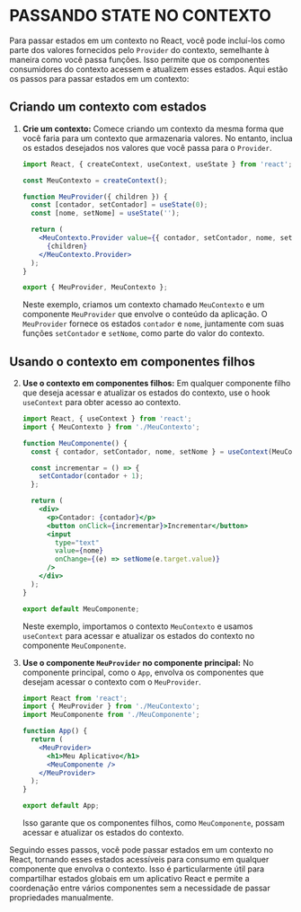 # PASSANDO STATE NO CONTEXTO
Para passar estados em um contexto no React, você pode incluí-los como parte dos valores fornecidos pelo `Provider` do contexto, semelhante à maneira como você passa funções. Isso permite que os componentes consumidores do contexto acessem e atualizem esses estados. Aqui estão os passos para passar estados em um contexto:

## Criando um contexto com estados
1. **Crie um contexto:** Comece criando um contexto da mesma forma que você faria para um contexto que armazenaria valores. No entanto, inclua os estados desejados nos valores que você passa para o `Provider`.

   ```jsx
   import React, { createContext, useContext, useState } from 'react';

   const MeuContexto = createContext();

   function MeuProvider({ children }) {
     const [contador, setContador] = useState(0);
     const [nome, setNome] = useState('');

     return (
       <MeuContexto.Provider value={{ contador, setContador, nome, setNome }}>
         {children}
       </MeuContexto.Provider>
     );
   }

   export { MeuProvider, MeuContexto };
   ```

   Neste exemplo, criamos um contexto chamado `MeuContexto` e um componente `MeuProvider` que envolve o conteúdo da aplicação. O `MeuProvider` fornece os estados `contador` e `nome`, juntamente com suas funções `setContador` e `setNome`, como parte do valor do contexto.

## Usando o contexto em componentes filhos
2. **Use o contexto em componentes filhos:** Em qualquer componente filho que deseja acessar e atualizar os estados do contexto, use o hook `useContext` para obter acesso ao contexto.

   ```jsx
   import React, { useContext } from 'react';
   import { MeuContexto } from './MeuContexto';

   function MeuComponente() {
     const { contador, setContador, nome, setNome } = useContext(MeuContexto);

     const incrementar = () => {
       setContador(contador + 1);
     };

     return (
       <div>
         <p>Contador: {contador}</p>
         <button onClick={incrementar}>Incrementar</button>
         <input
           type="text"
           value={nome}
           onChange={(e) => setNome(e.target.value)}
         />
       </div>
     );
   }

   export default MeuComponente;
   ```

   Neste exemplo, importamos o contexto `MeuContexto` e usamos `useContext` para acessar e atualizar os estados do contexto no componente `MeuComponente`.

3. **Use o componente `MeuProvider` no componente principal:** No componente principal, como o `App`, envolva os componentes que desejam acessar o contexto com o `MeuProvider`.

   ```jsx
   import React from 'react';
   import { MeuProvider } from './MeuContexto';
   import MeuComponente from './MeuComponente';

   function App() {
     return (
       <MeuProvider>
         <h1>Meu Aplicativo</h1>
         <MeuComponente />
       </MeuProvider>
     );
   }

   export default App;
   ```

   Isso garante que os componentes filhos, como `MeuComponente`, possam acessar e atualizar os estados do contexto.

Seguindo esses passos, você pode passar estados em um contexto no React, tornando esses estados acessíveis para consumo em qualquer componente que envolva o contexto. Isso é particularmente útil para compartilhar estados globais em um aplicativo React e permite a coordenação entre vários componentes sem a necessidade de passar propriedades manualmente.